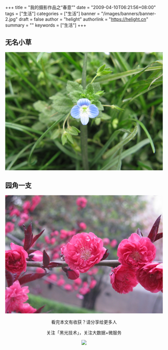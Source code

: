 +++
title = "我的摄影作品之“春意”"
date = "2009-04-10T06:21:56+08:00"
tags = ["生活"]
categories = ["生活"]
banner = "/images/banners/banner-2.jpg"
draft = false
author = "helight"
authorlink = "https://helight.cn"
summary = ""
keywords = ["生活"]
+++

## 无名小草

![](../../imgs/2009/04/img_0042.jpg)
## 园角一支
![](../../imgs/2009/04/img_0025.jpg)


<center>
看完本文有收获？请分享给更多人<br>

关注「黑光技术」，关注大数据+微服务<br>

![](/images/qrcode_helight_tech.jpg)
</center>
